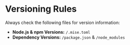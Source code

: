 # Versioning Rules

Always check the following files for version information:

- **Node.js & npm Versions:** `/.mise.toml`
- **Dependency Versions:** `/package.json` & `/node_modules`
